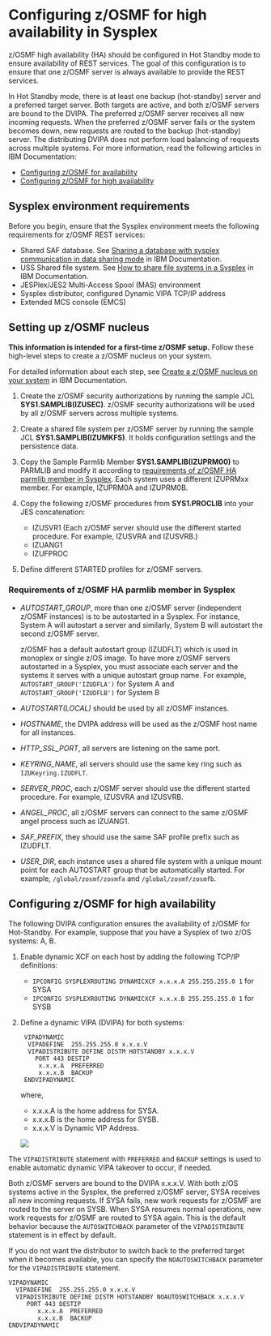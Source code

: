 # Configuring z/OSMF for high availability in Sysplex

z/OSMF high availability (HA) should be configured in Hot Standby mode to ensure availability of REST services. The goal of this configuration is to ensure that one z/OSMF server is always available to provide the REST services.

In Hot Standby mode, there is at least one backup (hot-standby) server and a preferred target server. Both targets are active, and both z/OSMF servers are bound to the DVIPA. The preferred z/OSMF server receives all new incoming requests. When the preferred z/OSMF server fails or the system becomes down, new requests are routed to the backup (hot-standby) server. The distributing DVIPA does not perform load balancing of requests across multiple systems. For more information, read the following articles in IBM Documentation:

- [Configuring z/OSMF for availability](https://www.ibm.com/docs/en/zos/2.2.0?topic=environment-configuring-zosmf-availability)
- [Configuring z/OSMF for high availability](https://www.ibm.com/docs/en/zos/2.4.0?topic=configurations-configuring-zosmf-high-availability)


## Sysplex environment requirements 

Before you begin, ensure that the Sysplex environment meets the following requirements for z/OSMF REST services:

- Shared SAF database. See [Sharing a database with sysplex communication in data sharing mode](https://www.ibm.com/docs/en/zos/2.1.0?topic=sd-sharing-database-sysplex-communication-in-data-sharing-mode) in IBM Documentation.
- USS Shared file system. See [How to share file systems in a Sysplex](https://www.ibm.com/docs/en/zos/2.4.0?topic=planning-sharing-file-systems-in-sysplex) in IBM Documentation.
- JESPlex/JES2 Multi-Access Spool (MAS) environment
- Sysplex distributor, configured Dynamic VIPA TCP/IP address
- Extended MCS console (EMCS)

## Setting up z/OSMF nucleus

**This information is intended for a first-time z/OSMF setup.** Follow these high-level steps to create a z/OSMF nucleus on your system. 

For detailed information about each step, see [Create a z/OSMF nucleus on your system](https://www.ibm.com/support/knowledgecenter/SSLTBW_2.4.0/com.ibm.zos.v2r4.izua300/izulite_CreateTheNucleus.htm) in IBM Documentation.

1. Create the z/OSMF security authorizations by running the sample JCL **SYS1.SAMPLIB(IZUSEC)**. z/OSMF security authorizations will be used by all z/OSMF servers across multiple systems.

2. Create a shared file system per z/OSMF server by running the sample JCL **SYS1.SAMPLIB(IZUMKFS)**. It holds configuration settings and the persistence data.

3. Copy the Sample Parmlib Member **SYS1.SAMPLIB(IZUPRM00)** to PARMLIB and modify it according to [requirements of z/OSMF HA parmlib member in Sysplex](#requirements-of-zosmf-ha-parmlib-member-in-sysplex). Each system uses a different IZUPRMxx member. For example, IZUPRM0A and IZUPRM0B.

4. Copy the following z/OSMF procedures from **SYS1.PROCLIB** into your JES concatenation:
   - IZUSVR1  (Each z/OSMF server should use the different started procedure. For example, IZUSVRA and IZUSVRB.)
   - IZUANG1
   - IZUFPROC

5. Define different STARTED profiles for z/OSMF servers. 


### Requirements of z/OSMF HA parmlib member in Sysplex

- _AUTOSTART_GROUP_, more than one z/OSMF server (independent z/OSMF instances) is to be autostarted in a Sysplex. For instance, System A will autostart a server and similarly, System B will autostart the second z/OSMF server.
  
   z/OSMF has a default autostart group (IZUDFLT) which is used in monoplex or single z/OS image. To have more z/OSMF servers autostarted in a Sysplex, you must associate each server and the systems it serves with a unique autostart group name. For example, `AUTOSTART_GROUP('IZUDFLA')` for System A and `AUTOSTART_GROUP('IZUDFLB')` for System B

- _AUTOSTART(LOCAL)_ should be used by all z/OSMF instances.

- _HOSTNAME_, the DVIPA address will be used as the z/OSMF host name for all instances.

- _HTTP_SSL_PORT_, all servers are listening on the same port.

- _KEYRING_NAME_, all servers should use the same key ring such as `IZUKeyring.IZUDFLT`.

- _SERVER_PROC_, each z/OSMF server should use the different started procedure. For example, IZUSVRA and IZUSVRB.

- _ANGEL_PROC_, all z/OSMF servers can connect to the same z/OSMF angel process such as IZUANG1.

- _SAF_PREFIX_, they should use the same SAF profile prefix such as IZUDFLT.

- _USER_DIR_, each instance uses a shared file system with a unique mount point for each AUTOSTART group that be automatically started. For example, `/global/zosmf/zosmfa` and `/global/zosmf/zosmfb`.

## Configuring z/OSMF for high availability 

The following DVIPA configuration ensures the availability of z/OSMF for Hot-Standby. For example, suppose that you have a Sysplex of two z/OS systems: A, B.

1. Enable dynamic XCF on each host by adding the following TCP/IP definitions:
   - `IPCONFIG SYSPLEXROUTING DYNAMICXCF x.x.x.A 255.255.255.0 1` for SYSA
   - `IPCONFIG SYSPLEXROUTING DYNAMICXCF x.x.x.B 255.255.255.0 1` for SYSB

2. Define a dynamic VIPA (DVIPA) for both systems:
   ```
    VIPADYNAMIC                                                      
     VIPADEFINE  255.255.255.0 x.x.x.V
     VIPADISTRIBUTE DEFINE DISTM HOTSTANDBY x.x.x.V 
       PORT 443 DESTIP
        x.x.x.A  PREFERRED 
        x.x.x.B  BACKUP                                         
    ENDVIPADYNAMIC
   ```

   where, 
   - x.x.x.A is the home address for SYSA.
   - x.x.x.B is the home address for SYSB.
   - x.x.x.V is Dynamic VIP Address.

   ![](pathname:///v1.28.x/images/zosmf/zOSMF-HA.png)

The `VIPADISTRIBUTE` statement with `PREFERRED` and `BACKUP` settings is used to enable automatic dynamic VIPA takeover to occur, if needed.

Both z/OSMF servers are bound to the DVIPA x.x.x.V. With both z/OS systems active in the Sysplex, the preferred z/OSMF server, SYSA receives all new incoming requests.
If SYSA fails, new work requests for z/OSMF are routed to the server on SYSB. When SYSA resumes normal operations, new work requests for z/OSMF are routed to SYSA again.  This is the default behavior because the `AUTOSWITCHBACK` parameter of the `VIPADISTRIBUTE` statement is in effect by default.

If you do not want the distributor to switch back to the preferred target when it becomes available, you can specify the `NOAUTOSWITCHBACK` parameter for the `VIPADISTRIBUTE` statement.
```
VIPADYNAMIC                                                      
  VIPADEFINE  255.255.255.0 x.x.x.V
  VIPADISTRIBUTE DEFINE DISTM HOTSTANDBY NOAUTOSWITCHBACK x.x.x.V 
     PORT 443 DESTIP
        x.x.x.A  PREFERRED 
        x.x.x.B  BACKUP                                         
ENDVIPADYNAMIC
```